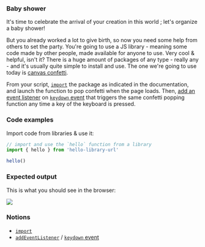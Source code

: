 ### Baby shower

It's time to celebrate the arrival of your creation in this world ; let's organize a baby shower!

But you already worked a lot to give birth, so now you need some help from others to set the party.
You're going to use a JS library - meaning some code made by other people, made available for anyone to use. Very cool & helpful, isn't it?
There is a huge amount of packages of any type - really any - and it's usually quite simple to install and use.
The one we're going to use today is [canvas confetti][0].

From your script, [`import`][1] the package as indicated in the documentation, and launch the function to pop confetti when the page loads.
Then, [add an event listener][2] on [`keydown` event][3] that triggers the same confetti popping function any time a key of the keyboard is pressed.

### Code examples

Import code from libraries & use it:

```js
// import and use the `hello` function from a library
import { hello } from 'hello-library-url'

hello()
```

### Expected output

This is what you should see in the browser:

![](https://raw.githubusercontent.com/01-edu/public/master/subjects/carbon-copy/baby-shower.gif)

### Notions

- [`import`][1]
- [`addEventListener`][2] / [`keydown` event][3]

[0]: https://www.skypack.dev/view/canvas-confetti
[1]: https://developer.mozilla.org/en-US/docs/Web/JavaScript/Reference/Statements/import
[2]: https://developer.mozilla.org/en-US/docs/Web/API/EventTarget/addEventListener
[3]: https://developer.mozilla.org/en-US/docs/Web/API/Element/keydown_event#javascript
